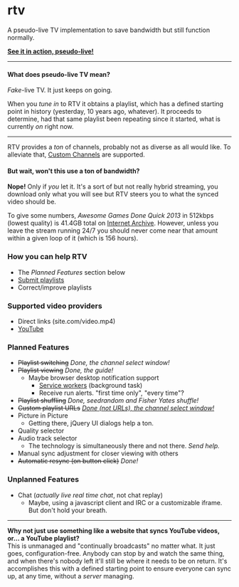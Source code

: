 # rtv
A pseudo-live TV implementation to save bandwidth but still function normally.

**[See it in action, pseudo-live!](https://myrtv.github.io/)**

----

#### What does pseudo-live TV mean?
*Fake*-live TV. It just keeps on going.

When you *tune in* to RTV it obtains a playlist, which has a defined starting point in history (yesterday, 10 years ago, whatever). It proceeds to determine, had that same playlist been repeating since it started, what is currently *on* right now.

----

RTV provides a *ton* of channels, probably not as diverse as all would like. To alleviate that, [Custom Channels](https://github.com/myrtv/myrtv.github.io/wiki/Custom-Channels) are supported.

#### But wait, won't this use a ton of bandwidth?
**Nope!** Only if *you* let it. It's a sort of but not really hybrid streaming, you download only what you will see but RTV steers you to what the synced video should be.

To give some numbers, *Awesome Games Done Quick 2013* in 512kbps (lowest quality) is 41.4GB total on [Internet Archive](https://archive.org/). However, unless you leave the stream running 24/7 you should never come near that amount within a given loop of it (which is 156 hours).

### How you can help RTV

 - The *Planned Features* section below
 - [Submit playlists](https://github.com/myrtv/myrtv.github.io/wiki/Playlist-Format)
 - Correct/improve playlists 

### Supported video providers
 - Direct links (site.com/video.mp4)
 - [YouTube](https://github.com/myrtv/myrtv.github.io/wiki/YouTube-Playlists)

### Planned Features
 - ~~Playlist switching~~ *Done, the channel select window!*
 - ~~Playlist viewing~~ *Done, the guide!* 
   - Maybe browser desktop notification support
     - [Service workers](https://github.com/w3c/ServiceWorker/blob/master/explainer.md) (background task)
     - Receive run alerts. "first time only", "every time"?
 - ~~Playlist shuffling~~ *Done, seedrandom and Fisher Yates shuffle!*
 - ~~Custom playlist URLs~~ *[Done (not URLs), the channel select window!](https://github.com/myrtv/myrtv.github.io/wiki/Custom-Channels)*
 - Picture in Picture
   - Getting there, jQuery UI dialogs help a ton.
 - Quality selector
 - Audio track selector
   - The technology is simultaneously there and not there. *Send help.*
 - Manual sync adjustment for closer viewing with others
 - ~~Automatic resync (on button click)~~ *Done!*
 
### Unplanned Features
 - Chat (*actually live real time chat*, not chat replay)
   - Maybe, using a javascript client and IRC or a customizable iframe. But don't hold your breath.
   
---

**Why not just use something like a website that syncs YouTube videos, or... a YouTube playlist?**    
This is unmanaged and "continually broadcasts" no matter what. It just goes, configuration-free. Anybody can stop by and watch the same thing, and when there's nobody left it'll still be where it needs to be on return. It's accomplishes this with a defined starting point to ensure everyone can sync up, at any time, without a *server* managing.
